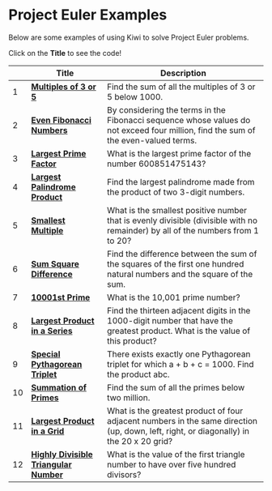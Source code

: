 # Project Euler Examples

Below are some examples of using Kiwi to solve Project Euler problems.

Click on the **Title** to see the code!

|  | Title | Description |
| --- | --- | --- |
| 1 | **[Multiples of 3 or 5](problem_001.🥝)** | Find the sum of all the multiples of 3 or 5 below 1000. |
| 2 | **[Even Fibonacci Numbers](problem_002.🥝)** | By considering the terms in the Fibonacci sequence whose values do not exceed four million, find the sum of the even-valued terms. |
| 3 | **[Largest Prime Factor](problem_003.🥝)** | What is the largest prime factor of the number 600851475143? |
| 4 | **[Largest Palindrome Product](problem_004.🥝)** | Find the largest palindrome made from the product of two 3-digit numbers. |
| 5 | **[Smallest Multiple](problem_005.🥝)** | What is the smallest positive number that is evenly divisible (divisible with no remainder) by all of the numbers from 1 to 20? |
| 6 | **[Sum Square Difference](problem_006.🥝)** | Find the difference between the sum of the squares of the first one hundred natural numbers and the square of the sum. |
| 7 | **[10001st Prime](problem_007.🥝)** |  What is the 10,001 prime number? |
| 8 | **[Largest Product in a Series](problem_008.🥝)** | Find the thirteen adjacent digits in the 1000-digit number that have the greatest product. What is the value of this product? |
| 9 | **[Special Pythagorean Triplet](problem_009.🥝)** | There exists exactly one Pythagorean triplet for which a + b + c = 1000. Find the product abc. |
| 10 | **[Summation of Primes](problem_010.🥝)** | Find the sum of all the primes below two million. |
| 11 | **[Largest Product in a Grid](problem_011.🥝)** | What is the greatest product of four adjacent numbers in the same direction (up, down, left, right, or diagonally) in the 20 x 20 grid? |
| 12 | **[Highly Divisible Triangular Number](problem_012.🥝)** | What is the value of the first triangle number to have over five hundred divisors? |
